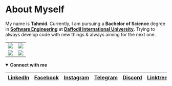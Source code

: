 # About Myself
<!----------------------------------------------------------About Tahmid------------------------------------------------------------------->
My name is **Tahmid**. Currently, I am pursuing a **Bachelor of Science** degree in [**Software Engineering**](https://swe.daffodilvarsity.edu.bd) at [**Daffodil International University**](https://en.wikipedia.org/wiki/Daffodil_International_University). Trying to always develop code with new things & always aiming for the next one.
<!----------------------------------------------------------Tahmid's Github Statistics----------------------------------------------------->
<table>
  <tr>
    <td><a href="https://github.com/tahmid-sarker-mahi">
          <img src="https://github-readme-streak-stats.herokuapp.com?user=tahmid-sarker-mahi&hide_border=true&ring=B32624&fire=F73718&currStreakLabel=00008B&dates=006400&sideLabels=00008B" /></a></td>
    <td><a href="https://github.com/tahmid-sarker-mahi">
          <img src="https://github-readme-stats.vercel.app/api/top-langs/?username=tahmid-sarker-mahi&hide_title=true&hide_border=true&langs_count=10&layout=compact" /></a></td>
  </tr>
  <tr>
    <td><a href="https://github.com/tahmid-sarker-mahi">
         <img src="https://github-readme-stats.vercel.app/api?username=tahmid-sarker-mahi&show_icons=true&count_private=true&hide_border=true&icon_color=F73718&title_color=00008B" /></a></td>
    <td><a href="https://github.com/tahmid-sarker-mahi">
         <img src="https://github-readme-stats.vercel.app/api?username=tahmid-sarker-mahi&show_icons=true&count_private=true&hide_border=true&custom_title=All time Stats&include_all_commits=true&icon_color=F73718&title_color=00008B" /></a></td>
  </tr>
</table>
<!----------------------------------------------------------Tahmid's Social Media Accounts------------------------------------------------->
<details open>
  <summary><b>Connect with me</b></summary>

| [LinkedIn](https://linkedin.com/in/tahmid-sarker-mahi) | [Facebook](https://facebook.com/tahmid.sarker.mahi) | [Instagram](https://instagram.com/tahmid_sarker_mahi) | [Telegram](https://telegram.me/tahmid_sarker_mahi) | [Discord](https://discord.com/users/888191824022347840) | [Linktree](https://linktr.ee/iTahmid) |
|:--:|:--:|:--:|:--:|:--:|:--:|
</details>

